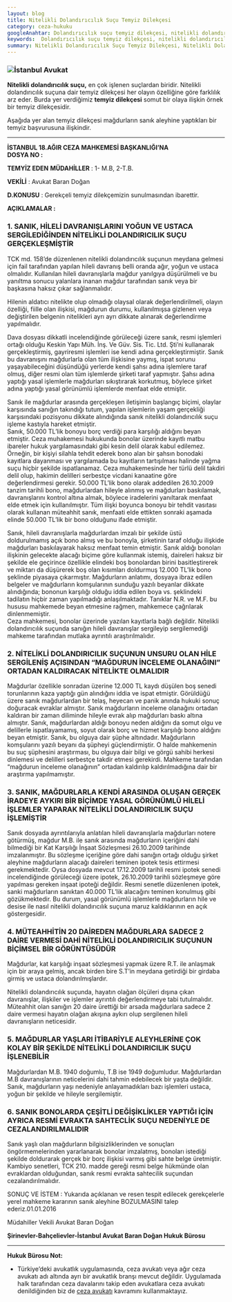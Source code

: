 ```yaml
---
layout: blog
title: Nitelikli Dolandırıcılık Suçu Temyiz Dilekçesi
category: ceza-hukuku
googleAnahtar: Dolandırıcılık suçu temyiz dilekçesi, nitelikli dolandırıcılık suçu temyiz dilekçesi,  Ceza avukatı, avukat, ağır ceza avukatı, istanbul avukat, hukuk bürosu
keywords:  Dolandırıcılık suçu temyiz dilekçesi, nitelikli dolandırıcılık suçu temyiz dilekçesi,  Ceza avukatı, avukat, ağır ceza avukatı, istanbul avukat, hukuk bürosu
summary: Nitelikli Dolandırıcılık Suçu Temyiz Dilekçesi, Nitelikli Dolandırıcılık Suçu Temyiz Başvuru Dilekçesi, Avukat
---
```


### ![İstanbul Avukat](https://camo.githubusercontent.com/13373406ebef2b73501526673f46a6e545df1173/687474703a2f2f692e68697a6c69726573696d2e636f6d2f47527a4150762e6a7067 "İstanbul Avukat")

**Nitelikli dolandırıcılık suçu,** en çok işlenen suçlardan biridir. Nitelikli dolandırıcılık suçuna dair temyiz dilekçesi her olayın özelliğine göre farklılık arz eder. Burda yer verdiğimiz **temyiz dilekçesi** somut bir olaya ilişkin örnek bir temyiz dilekçesidir.

Aşağıda yer alan  temyiz dilekçesi mağdurların sanık aleyhine yaptıkları bir temyiz başvurusuna ilişkindir.

______________________________________________________________________________________________________________________________________



**İSTANBUL 18.AĞIR CEZA MAHKEMESİ BAŞKANLIĞI’NA**               
**DOSYA NO		:** 

**TEMYİZ EDEN**
**MÜDAHİLLER**	: 1- M.B, 2-T.B.

**VEKİLİ**		: Avukat Baran Doğan 

**D.KONUSU**		: Gerekçeli temyiz dilekçemizin sunulmasından ibarettir.

**AÇIKLAMALAR	:**		

### 1.	SANIK, HİLELİ DAVRANIŞLARINI YOĞUN VE USTACA SERGİLEDİĞİNDEN NİTELİKLİ DOLANDIRICILIK SUÇU GERÇEKLEŞMİŞTİR

TCK md. 158’de düzenlenen nitelikli dolandırıcılık suçunun meydana gelmesi için fail tarafından yapılan hileli davranış belli oranda ağır, yoğun ve ustaca olmalıdır. Kullanılan hileli davranışlarla mağdur yanılgıya düşürülmeli ve bu yanıltma sonucu yalanlara inanan mağdur tarafından sanık veya bir başkasına haksız çıkar sağlanmalıdır.

Hilenin aldatıcı nitelikte olup olmadığı olaysal olarak değerlendirilmeli, olayın özelliği, fiille olan ilişkisi, mağdurun durumu, kullanılmışsa gizlenen veya değiştirilen belgenin nitelikleri ayrı ayrı dikkate alınarak değerlendirme yapılmalıdır.

Dava dosyası dikkatli incelendiğinde görüleceği üzere sanık, resmi işlemleri ortağı olduğu Keskin Yapı Müh. İnş. Ve Güv. Sis. Tic. Ltd. Şti’ni kullanarak gerçekleştirmiş, gayriresmi işlemleri ise kendi adına  gerçekleştirmiştir. Sanık bu davranışını mağdurlarla olan tüm ilişkisine yaymış, ispat sorunu yaşayabileceğini düşündüğü yerlerde kendi şahsı adına işlemlere taraf olmuş, diğer resmi olan tüm işlemlerde şirketi taraf yapmıştır. Şahsı adına yaptığı yasal işlemlerle mağdurları sıkıştırarak korkutmuş, böylece şirket adına yaptığı yasal görünümlü işlemlerde menfaat elde etmiştir. 					

Sanık ile mağdurlar arasında gerçekleşen iletişimin başlangıç biçimi, olaylar karşısında sanığın takındığı tutum, yapılan işlemlerin yaşam gerçekliği karşısındaki pozisyonu dikkate alındığında sanık nitelikli dolandırıcılık suçu işleme kastıyla hareket etmiştir.															         
Sanık, 50.000 TL’lik bonoyu borç verdiği para karşılığı aldığını beyan etmiştir. Ceza muhakemesi hukukunda bonolar üzerinde kayıtlı matbu ibareler hukuk yargılamasındaki gibi kesin delil olarak kabul edilemez. Örneğin, bir kişiyi silahla tehdit ederek bono alan bir şahsın bonodaki kayıtlara dayanması ve yargılamada bu kayıtların tartışılması halinde yağma suçu hiçbir şekilde ispatlanamaz. Ceza muhakemesinde her türlü delil takdiri delil olup, hakimin delilleri serbestçe vicdani kanaatine göre değerlendirmesi gerekir. 50.000 TL’lik bono olarak addedilen 26.10.2009 tanzim tarihli bono, mağdurlardan hileyle alınmış ve mağdurları baskılamak, davranışlarını kontrol altına almak, böylece iradelerini yanıltarak menfaat elde etmek için kullanılmıştır. Tüm ilişki boyunca bonoyu bir tehdit vasıtası olarak kullanan müteahhit sanık, menfaati elde ettikten sonraki aşamada elinde 50.000 TL’lik bir bono olduğunu ifade etmiştir.

Sanık, hileli davranışlarla mağdurlardan imzalı bir şekilde üstü doldurulmamış açık bono almış ve bu bonoyla, şirketinin taraf olduğu ilişkide mağdurları baskılayarak haksız menfaat temin etmiştir.  Sanık aldığı bonoları ilişkinin gelecekte alacağı biçime göre kullanmak istemiş, daireleri haksız bir şekilde ele geçirince özellikle elindeki boş bonolardan birini basitleştirerek ve miktarı da düşürerek boş olan kısımları doldurmuş 12.000 TL’lik bono şeklinde piyasaya çıkarmıştır. Mağdurların anlatımı, dosyaya ibraz edilen belgeler ve mağdurların komşularının sunduğu yazılı beyanlar dikkate alındığında; bononun karşılığı olduğu iddia edilen boya vs. şeklindeki tadilatın hiçbir zaman yapılmadığı anlaşılmaktadır. Tanıklar N.R. ve M.F. bu hususu mahkemede beyan etmesine rağmen, mahkemece çağrılarak dinlenmemiştir. 												                                                                               
Ceza mahkemesi, bonolar üzerinde yazılan kayıtlarla bağlı değildir. Nitelikli dolandırıcılık suçunda sanığın hileli davranışlar sergileyip sergilemediği mahkeme tarafından mutlaka ayrıntılı araştırılmalıdır. 

### 2.	NİTELİKLİ DOLANDIRICILIK SUÇUNUN UNSURU OLAN HİLE SERGİLENİŞ AÇISINDAN “MAĞDURUN İNCELEME OLANAĞINI” ORTADAN KALDIRACAK NİTELİKTE OLMALIDIR	                                                                                                                                        
Mağdurlar özellikle sonradan üzerine 12.000 TL kaydı düşülen boş senedi torunlarının kaza yaptığı gün alındığını iddia ve ispat etmiştir. Görüldüğü üzere sanık mağdurlardan bir telaş, heyecan ve panik anında hukuki sonuç doğuracak evraklar almıştır. Sanık mağdurların inceleme olanağını ortadan kaldıran bir zaman diliminde hileyle evrak alıp mağdurları baskı altına almıştır. Sanık, mağdurlardan aldığı bonoyu neden aldığını da somut olgu ve delillerle ispatlayamamış, soyut olarak borç ve hizmet karşılığı bono aldığını beyan etmiştir. Sanık, bu olguya dair şüphe altındadır. Mağdurların komşularını yazılı beyanı da şüpheyi güçlendirmiştir.  O halde mahkemenin bu suç şüphesini araştırması, bu olguya dair bilgi ve görgü sahibi herkesi dinlemesi ve delilleri serbestçe takdir etmesi gerekirdi. Mahkeme tarafından “mağdurun inceleme olanağının” ortadan kaldırılıp kaldırılmadığına dair bir araştırma yapılmamıştır.			                                                                      																																																	
### 3.	SANIK, MAĞDURLARLA KENDİ ARASINDA OLUŞAN GERÇEK İRADEYE AYKIRI BİR BİÇİMDE YASAL GÖRÜNÜMLÜ HİLELİ İŞLEMLER YAPARAK NİTELİKLİ DOLANDIRICILIK SUÇU İŞLEMİŞTİR												                                                                                                                                              
Sanık dosyada ayrıntılarıyla anlatılan hileli davranışlarla mağdurları notere götürmüş, mağdur M.B. ile sanık arasında mağdurların içeriğini dahi bilmediği bir Kat Karşılığı İnşaat Sözleşmesi 26.10.2009 tarihinde imzalanmıştır. Bu sözleşme içeriğine göre dahi sanığın ortağı olduğu şirket aleyhine mağdurların alacağı daireleri teminen ipotek tesis ettirmesi gerekmektedir.											                                                                     Oysa dosyada mevcut 17.12.2009 tarihli resmi ipotek senedi incelendiğinde görüleceği üzere ipotek, 26.10.2009 tarihli sözleşmeye göre yapılması gereken inşaat ipoteği değildir. Resmi senetle düzenlenen ipotek, sanki mağdurların sanıktan 40.000 TL’lik alacağını teminen konulmuş gibi gözükmektedir. Bu durum, yasal görünümlü işlemlerle mağdurların hile ve desise ile nasıl nitelikli dolandırıcılık suçuna maruz kaldıklarının en açık göstergesidir.		

### 4.	MÜTEAHHİTİN 20 DAİREDEN MAĞDURLARA SADECE 2 DAİRE VERMESİ DAHİ NİTELİKLİ DOLANDIRICILIK SUÇUNUN BİÇİMSEL BİR GÖRÜNTÜSÜDÜR

Mağdurlar, kat karşılığı inşaat sözleşmesi yapmak üzere R.T. ile anlaşmak için bir araya gelmiş, ancak birden bire S.T’in meydana getirdiği bir girdaba girmiş ve ustaca dolandırılmışlardır.													              

Nitelikli dolandırıcılık suçunda, hayatın olağan ölçüleri dışına çıkan davranışlar, ilişkiler ve işlemler ayrıntılı değerlendirmeye tabi tutulmalıdır. Müteahhit olan sanığın 20 daire ürettiği bir arsada mağdurlara sadece 2 daire vermesi hayatın olağan akışına aykırı olup sergilenen hileli davranışların neticesidir.			

### 5.	MAĞDURLAR YAŞLARI İTİBARİYLE ALEYHLERİNE ÇOK KOLAY BİR ŞEKİLDE NİTELİKLİ DOLANDIRICILIK SUÇU İŞLENEBİLİR		

Mağdurlardan M.B. 1940 doğumlu, T.B ise 1949 doğumludur. 	Mağdurlardan M.B davranışlarının neticelerini dahi tahmin edebilecek 	bir yaşta değildir. Sanık, mağdurların yaşı nedeniyle anlayamadıkları bazı 	işlemleri ustaca, yoğun bir şekilde ve hileyle sergilemiştir.																																																					
### 6. SANIK BONOLARDA ÇEŞİTLİ DEĞİŞİKLİKLER YAPTIĞI İÇİN AYRICA 	RESMİ EVRAKTA SAHTECLİK SUÇU NEDENİYLE DE 	CEZALANDIRILMALIDIR	

Sanık yaşlı olan mağdurların bilgisizliklerinden ve sonuçları öngörmemelerinden 	yararlanarak bonolar imzalatmış, bonoları istediği şekilde doldurarak gerçek bir 	borç ilişkisi varmış gibi sahte belge üretmiştir. Kambiyo senetleri, TCK 210. 	madde gereği resmi belge hükmünde olan evraklardan olduğundan, sanık resmi 	evrakta sahtecilik suçundan cezalandırılmalıdır.

SONUÇ VE İSTEM 	: Yukarıda açıklanan ve resen tespit edilecek gerekçelerle yerel mahkeme kararının sanık aleyhine	BOZULMASINI talep ederiz.01.01.2016


Müdahiller Vekili Avukat Baran Doğan				


**Şirinevler-Bahçelievler-İstanbul Avukat Baran Doğan Hukuk Bürosu**

______________________________________________________________________________________________________________________________________

**Hukuk Bürosu Not:**

* Türkiye’deki avukatlık uygulamasında, ceza avukatı veya ağır ceza avukatı adı altında ayrı bir avukatlık branşı mevcut değildir. Uygulamada halk tarafından ceza davalarını takip eden avukatlara ceza avukatı denildiğinden biz de [ceza avukatı](https://barandogan.av.tr/blog/ceza-hukuku/ceza-avukatinin-islevi.html) kavramını kullanmaktayız.


